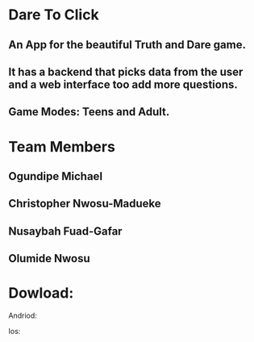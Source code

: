 Dare To Click
=======

## An App for the beautiful Truth and Dare game. 

## It has a backend that picks data from the user and a web interface too add more questions.

## Game Modes: Teens and Adult.

Team Members
=======
## Ogundipe Michael
## Christopher Nwosu-Madueke
## Nusaybah Fuad-Gafar
## Olumide Nwosu



Dowload:
=======
Andriod:

Ios:

